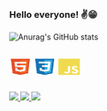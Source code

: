 ### Hello everyone! ✌😁

![Anurag's GitHub stats](https://github-readme-stats.vercel.app/api?username=bnohandz&show_icons=true&theme=cobalt)
<div style:"display: inline_block><br>
 <img align="center" alt="bno-HTML" height="30" width="40" src="https://raw.githubusercontent.com/devicons/devicon/master/icons/html5/html5-original.svg">
 <img align="center" alt="bno-CSS" height="30" width="40" src="https://raw.githubusercontent.com/devicons/devicon/master/icons/css3/css3-original.svg">
 <img align="center" alt="bno-Js" height="30" width="40" src="https://raw.githubusercontent.com/devicons/devicon/master/icons/javascript/javascript-plain.svg">
 
##

<div>
  <a href="https://www.linkedin.com/in/brunofrnnds/" target="_blank">
     <img src="https://img.shields.io/badge/-LinkedIn-%230077B5?style=for-the-badge&logo=linkedin&logoColor=white"</a>
  <a href="mailto:bnohunt@gmail.com" target="_blank">
     <img src="https://img.shields.io/badge/-Gmail-%23333?style=for-the-badge&logo=gmail&logoColor=white">
  </a>
  <a href="https://instagram.com/bno_hunt" target="_blank">
     <img src="https://img.shields.io/badge/-Instagram-%23E4405F?style=for-the-badge&logo=instagram&logoColor=white">
  </a>
</div>
